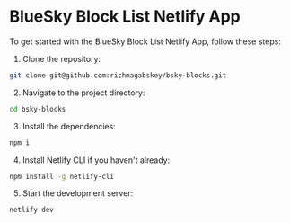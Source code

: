 # BlueSky Block List Netlify App

To get started with the BlueSky Block List Netlify App, follow these steps:

1. Clone the repository:
  ```sh
  git clone git@github.com:richmagabskey/bsky-blocks.git
  ```

2. Navigate to the project directory:
  ```sh
  cd bsky-blocks
  ```

3. Install the dependencies:
  ```sh
  npm i
  ```

4. Install Netlify CLI if you haven't already:
  ```sh
  npm install -g netlify-cli
  ```

5. Start the development server:
  ```sh
  netlify dev
  ```

